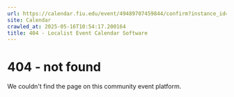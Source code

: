 ```yaml
---
url: https://calendar.fiu.edu/event/49489707459844/confirm?instance_id=49489707475213&return=https%3A%2F%2Fcalendar.fiu.edu%2Fcalendar%3Fevent_types%255B%255D%3D121723
site: Calendar
crawled_at: 2025-05-16T10:54:17.200164
title: 404 - Localist Event Calendar Software
---
```


# 404 - not found
We couldn't find the page on this community event platform.
